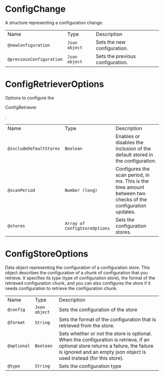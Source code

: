 # ConfigChange

A structure representing a configuration change.

|                          |               |                                  |
| ------------------------ | ------------- | -------------------------------- |
| Name                     | Type          | Description                      |
| `@newConfiguration`      | `Json object` | Sets the new configuration.      |
| `@previousConfiguration` | `Json object` | Sets the previous configuration. |

# ConfigRetrieverOptions

Options to configure the

ConfigRetriever

.

|                         |                               |                                                                                                             |
| ----------------------- | ----------------------------- | ----------------------------------------------------------------------------------------------------------- |
| Name                    | Type                          | Description                                                                                                 |
| `@includeDefaultStores` | `Boolean`                     | Enables or disables the inclusion of the default stored in the configuration.                               |
| `@scanPeriod`           | `Number (long)`               | Configures the scan period, in ms. This is the time amount between two checks of the configuration updates. |
| `@stores`               | `Array of ConfigStoreOptions` | Sets the configuration stores.                                                                              |

# ConfigStoreOptions

Data object representing the configuration of a configuration store.
This object describes the configuration of a chunk of configuration that
you retrieve. It specifies its type (type of configuration store), the
format of the retrieved configuration chunk, and you can also configures
the store if it needs configuration to retrieve the configuration chunk.

|             |               |                                                                                                                                                                                                          |
| ----------- | ------------- | -------------------------------------------------------------------------------------------------------------------------------------------------------------------------------------------------------- |
| Name        | Type          | Description                                                                                                                                                                                              |
| `@config`   | `Json object` | Sets the configuration of the store                                                                                                                                                                      |
| `@format`   | `String`      | Sets the format of the configuration that is retrieved from the store.                                                                                                                                   |
| `@optional` | `Boolean`     | Sets whether or not the store is optional. When the configuration is retrieve, if an optional store returns a failure, the failure is ignored and an empty json object is used instead (for this store). |
| `@type`     | `String`      | Sets the configuration type                                                                                                                                                                              |
